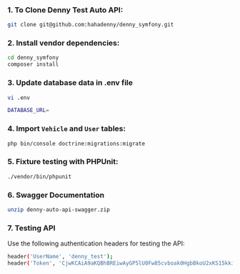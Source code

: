 ### 1. To Clone Denny Test Auto API:

```bash
git clone git@github.com:hahadenny/denny_symfony.git
```

### 2. Install vendor dependencies:

```bash
cd denny_symfony
composer install
```

### 3. Update database data in .env file

```bash
vi .env

DATABASE_URL=
```

### 4. Import `Vehicle` and `User` tables:

```bash
php bin/console doctrine:migrations:migrate
```

### 5. Fixture testing with PHPUnit:

```bash
./vendor/bin/phpunit
```

### 6. Swagger Documentation

```bash
unzip denny-auto-api-swagger.zip
```

### 7. Testing API

Use the following authentication headers for testing the API: 

```bash
header('UserName', 'denny_test');
header('Token', 'CjwKCAiA9aKQBhBREiwAyGP5lU0Fw85cvboak0HgbBkoU2xKS15kkiBHjHiKLlQ9FSBwnmxrnjutQRoChAIQAvD_BwE');
```
